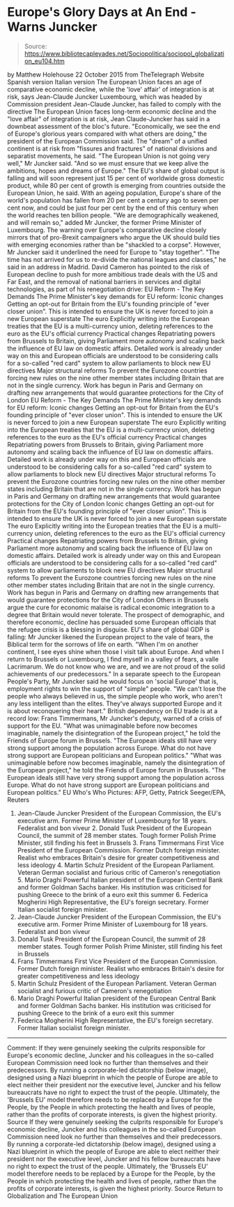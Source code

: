 # Europe's Glory Days at An End - Warns Juncker

> Source: https://www.bibliotecapleyades.net/Sociopolitica/sociopol_globalization_eu104.htm

by Matthew Holehouse 22 October 2015
from TheTelegraph Website
Spanish version
Italian version
The European Union
faces an age of comparative economic decline,
while the 'love' affair' of integration is at risk,
says Jean-Claude Juncker
Luxembourg, which was headed by
Commission president Jean-Claude Juncker,
has failed to comply with the directive
The European Union faces long-term economic decline and the "love affair" of integration is at risk, Jean Claude-Juncker has said in a downbeat assessment of the bloc's future.
"Economically, we see the end of Europe's glorious years compared with what others are doing," the president of the European Commission said.
The "dream" of a unified continent is at risk from "fissures and fractures" of national divisions and separatist movements, he said.
"The European Union is not going very well," Mr Juncker said. "And so we must ensure that we keep alive the ambitions, hopes and dreams of Europe."
The EU's share of global output is falling and will soon represent just 15 per cent of worldwide gross domestic product, while 80 per cent of growth is emerging from countries outside the European Union, he said. With an ageing population, Europe's share of the world's population has fallen from 20 per cent a century ago to seven per cent now, and could be just four per cent by the end of this century when the world reaches ten billion people.
"We are demographically weakened, and will remain so," added Mr Juncker, the former Prime Minister of Luxembourg.
The warning over Europe's comparative decline closely mirrors that of pro-Brexit campaigners who argue the UK should build ties with emerging economies rather than be "shackled to a corpse". However, Mr Juncker said it underlined the need for Europe to "stay together".
"The time has not arrived for us to re-divide the national leagues and classes," he said in an address in Madrid.
David Cameron has pointed to the risk of European decline to push for more ambitious trade deals with the US and Far East, and the removal of national barriers in services and digital technologies, as part of his renegotiation drive:
EU Reform - The Key Demands The Prime Minister's key demands for EU reform: Iconic changes Getting an opt-out for Britain from the EU's founding principle of "ever closer union". This is intended to ensure the UK is never forced to join a new European superstate The euro Explicitly writing into the European treaties that the EU is a multi-currency union, deleting references to the euro as the EU's official currency Practical changes Repatriating powers from Brussels to Britain, giving Parliament more autonomy and scaling back the influence of EU law on domestic affairs. Detailed work is already under way on this and European officials are understood to be considering calls for a so-called "red card" system to allow parliaments to block new EU directives Major structural reforms To prevent the Eurozone countries forcing new rules on the nine other member states including Britain that are not in the single currency. Work has begun in Paris and Germany on drafting new arrangements that would guarantee protections for the City of London
EU Reform - The Key Demands
The Prime Minister's key demands for EU reform:
Iconic changes Getting an opt-out for Britain from the EU's founding principle of "ever closer union". This is intended to ensure the UK is never forced to join a new European superstate The euro Explicitly writing into the European treaties that the EU is a multi-currency union, deleting references to the euro as the EU's official currency Practical changes Repatriating powers from Brussels to Britain, giving Parliament more autonomy and scaling back the influence of EU law on domestic affairs. Detailed work is already under way on this and European officials are understood to be considering calls for a so-called "red card" system to allow parliaments to block new EU directives Major structural reforms To prevent the Eurozone countries forcing new rules on the nine other member states including Britain that are not in the single currency. Work has begun in Paris and Germany on drafting new arrangements that would guarantee protections for the City of London
Iconic changes Getting an opt-out for Britain from the EU's founding principle of "ever closer union". This is intended to ensure the UK is never forced to join a new European superstate
The euro Explicitly writing into the European treaties that the EU is a multi-currency union, deleting references to the euro as the EU's official currency
Practical changes Repatriating powers from Brussels to Britain, giving Parliament more autonomy and scaling back the influence of EU law on domestic affairs. Detailed work is already under way on this and European officials are understood to be considering calls for a so-called "red card" system to allow parliaments to block new EU directives
Major structural reforms To prevent the Eurozone countries forcing new rules on the nine other member states including Britain that are not in the single currency. Work has begun in Paris and Germany on drafting new arrangements that would guarantee protections for the City of London
Others in Brussels argue the cure for economic malaise is radical economic integration to a degree that Britain would never tolerate. The prospect of demographic, and therefore economic, decline has persuaded some European officials that the refugee crisis is a blessing in disguise. EU's share of global GDP is falling:
Mr Juncker likened the European project to the vale of tears, the Biblical term for the sorrows of life on earth.
"When I'm on another continent, I see eyes shine when those I visit talk about Europe. And when I return to Brussels or Luxembourg, I find myself in a valley of fears, a valle Lacrimarum. We do not know who we are, and we are not proud of the solid achievements of our predecessors."
In a separate speech to the European People's Party, Mr Juncker said he would focus on 'social Europe' that is, employment rights to win the support of "simple" people.
"We can't lose the people who always believed in us, the simple people who work, who aren't any less intelligent than the elites. They've always supported Europe and it is about reconquering their heart."
British dependency on EU trade is at a record low:
Frans Timmermans, Mr Juncker's deputy, warned of a crisis of support for the EU.
"What was unimaginable before now becomes imaginable, namely the disintegration of the European project," he told the Friends of Europe forum in Brussels. "The European ideals still have very strong support among the population across Europe. What do not have strong support are European politicians and European politics."
"What was unimaginable before now becomes imaginable, namely the disintegration of the European project," he told the Friends of Europe forum in Brussels.
"The European ideals still have very strong support among the population across Europe. What do not have strong support are European politicians and European politics."
EU Who's Who
Pictures: AFP, Getty, Patrick Seeger/EPA, Reuters
1. Jean-Claude Juncker President of the European Commission, the EU's executive arm. Former Prime Minister of Luxembourg for 18 years. Federalist and bon viveur 2. Donald Tusk President of the European Council, the summit of 28 member states. Tough former Polish Prime Minister, still finding his feet in Brussels 3. Frans Timmermans First Vice President of the European Commission. Former Dutch foreign minister. Realist who embraces Britain's desire for greater competitiveness and less ideology 4. Martin Schulz President of the European Parliament. Veteran German socialist and furious critic of Cameron's renegotiation 5. Mario Draghi Powerful Italian president of the European Central Bank and former Goldman Sachs banker. His institution was criticised for pushing Greece to the brink of a euro exit this summer 6. Federica Mogherini High Representative, the EU's foreign secretary. Former Italian socialist foreign minister.
1. Jean-Claude Juncker President of the European Commission, the EU's executive arm. Former Prime Minister of Luxembourg for 18 years. Federalist and bon viveur
2. Donald Tusk President of the European Council, the summit of 28 member states. Tough former Polish Prime Minister, still finding his feet in Brussels
3. Frans Timmermans First Vice President of the European Commission. Former Dutch foreign minister. Realist who embraces Britain's desire for greater competitiveness and less ideology
4. Martin Schulz President of the European Parliament. Veteran German socialist and furious critic of Cameron's renegotiation
5. Mario Draghi Powerful Italian president of the European Central Bank and former Goldman Sachs banker. His institution was criticised for pushing Greece to the brink of a euro exit this summer
6. Federica Mogherini High Representative, the EU's foreign secretary. Former Italian socialist foreign minister.
***
Comment:
If they were genuinely seeking the culprits responsible for Europe's economic decline, Juncker and his colleagues in the so-called European Commission need look no further than themselves and their predecessors. By running a corporate-led dictatorship (below image), designed using a Nazi blueprint in which the people of Europe are able to elect neither their president nor the executive level, Juncker and his fellow bureaucrats have no right to expect the trust of the people. Ultimately, the 'Brussels EU' model therefore needs to be replaced by a Europe for the People, by the People in which protecting the health and lives of people, rather than the profits of corporate interests, is given the highest priority. Source
If they were genuinely seeking the culprits responsible for Europe's economic decline, Juncker and his colleagues in the so-called European Commission need look no further than themselves and their predecessors.
By running a corporate-led dictatorship (below image), designed using a Nazi blueprint in which the people of Europe are able to elect neither their president nor the executive level, Juncker and his fellow bureaucrats have no right to expect the trust of the people.
Ultimately, the 'Brussels EU' model therefore needs to be replaced by a Europe for the People, by the People in which protecting the health and lives of people, rather than the profits of corporate interests, is given the highest priority.
Source
Return to Globalization and The European Union

